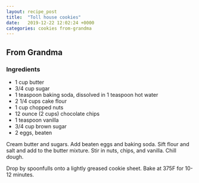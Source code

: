 ```yaml
---
layout: recipe_post
title:  "Toll house cookies"
date:   2019-12-22 12:02:24 +0000
categories: cookies from-grandma
---
```


## From Grandma
### Ingredients
* 1 cup butter
* 3/4 cup sugar
* 1 teaspoon baking soda, dissolved in 1 teaspoon hot water
* 2 1/4 cups cake flour
* 1 cup chopped nuts
* 12 ounce (2 cups) chocolate chips
* 1 teaspoon vanilla
* 3/4 cup brown sugar
* 2 eggs, beaten

Cream butter and sugars. Add beaten eggs and baking soda. Sift flour and salt and add to the butter mixture. Stir in nuts, chips, and vanilla. Chill dough.


Drop by spoonfulls onto a lightly greased cookie sheet. Bake at 375F for 10-12 minutes.
